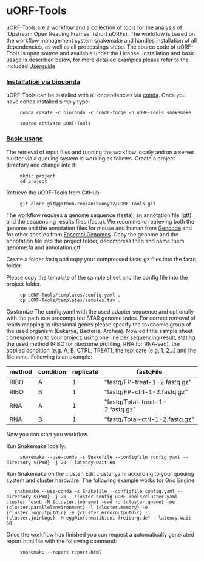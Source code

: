 # uORF-Tools
uORF-Tools are a workflow and a collection of tools for the analysis of 'Upstream Open Reading Frames' (short uORFs).
The workflow is based on the workflow management system snakemake and handles installation of all dependencies,
as well as all processings steps. The source code of uORF-Tools is open source and available under the  License.
Installation and basic usage is described below, for more detailed examples please refer to the included [Userguide](Supplement.pdf)

### <u>Installation via bioconda</u>

uORF-Tools can be installed with all dependencies via [conda](https://conda.io/docs/install/quick.html). Once you have conda installed simply type:

         conda create -c bioconda -c conda-forge -n uORF-Tools snakemake 
         
         source activate uORF-Tools

### <u>Basic usage</u>

The retrieval of input files and running the workflow locally and on a server cluster via a queuing system is
working as follows. Create a project directory and change into it:

         mkdir project
         cd project

Retrieve the uORF-Tools from GitHub:

         git clone git@github.com:anibunny12/uORF-Tools.git

The workflow requires a genome sequence (fasta), an annotation file (gtf) and the sequencing results files (fastq).
We recommend retrieving both the genome and the annotation files for mouse and human from [Gencode](www.gencodegenes.org/releases/current.html) and for other species from [Ensembl Genomes](http://ensemblgenomes.org/).
Copy the genome and the annotation file into the project folder, decompress then and name them genome.fa and annotation.gtf.

Create a folder fastq and copy your compressed fastq.gz files into the fastq folder.

Please copy the template of the sample sheet and the config file into the project folder.

         cp uORF-Tools/templates/config.yaml .
         cp uORF-Tools/templates/samples.tsv .
       
Customize The config.yaml with the used adapter sequence and optionally with the path to a precomputed
STAR genome index. For correct removal of reads mapping to ribosomal genes please specify the taxonomic group of
the used organism (Eukarya, Bacteria, Archea).
Now edit the sample sheet corresponding to your project, using one line per sequencing result, stating the used
method (RIBO for ribosome profiling, RNA for RNA-seq), the applied condition (e.g. A, B, CTRL, TREAT), the replicate (e.g. 1, 2,..) and the filename. Following is an example:

|method|	condition |replicate|	fastqFile                 |
|------|-----------|---------|--------------------------------|
|RIBO  |	A         |        1|"fastq/FP-treat-1-2.fastq.gz"   |
|RIBO  |	B         |        1|"fastq/FP-ctrl-1-2.fastq.gz"    |
|RNA   |	A         |        1|"fastq/Total-treat-1-2.fastq.gz"|
|RNA   |	B         |        1|"fastq/Total-ctrl-1-2.fastq.gz" |

Now you can start you workflow.

Run Snakemake locally:

         snakemake --use-conda -s Snakefile --configfile config.yaml --directory ${PWD} -j 20 --latency-wait 60 
         

Run Snakemake on the cluster:
Edit cluster.yaml according to your queuing system and cluster hardware. The following example works for Grid Engine:

       snakemake --use-conda -s Snakefile --configfile config.yaml --directory ${PWD} -j 20 --cluster-config uORF-Tools/cluster.yaml --cluster "qsub -N {cluster.jobname} -cwd -q {cluster.qname} -pe {cluster.parallelenvironment} -l {cluster.memory} -o {cluster.logoutputdir} -e {cluster.erroroutputdir} -j {cluster.joinlogs} -M egg@informatik.uni-freiburg.de" --latency-wait 60 

Once the workflow has finished you can request a automatically generated report.html file with the following command:
         
         snakemake --report report.html
